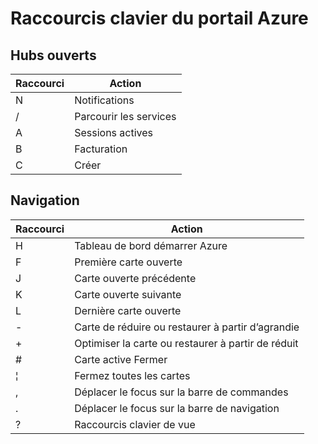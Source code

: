 <properties
   pageTitle="Raccourcis clavier du portail Azure | Microsoft Azure"
   description="Cet article sera toujours une liste à jour des raccourcis clavier qui fonctionnent dans l’ensemble du portail Azure. Services individuels peuvent également créer leurs propres raccourcis clavier spécialisées."
   services="azure-portal"
   documentationCenter=""
   authors="flanakin"
   manager="lwelicki"
   editor=""/>

<tags
   ms.service="multiple"
   ms.devlang="NA"
   ms.topic="article"
   ms.tgt_pltfrm="NA"
   ms.workload="na"
   ms.date="02/07/2016"
   ms.author="micflan"/>

# <a name="azure-portal-keyboard-shortcuts"></a>Raccourcis clavier du portail Azure

## <a name="open-hubs"></a>Hubs ouverts

| Raccourci | Action |
|--------|----------|
| N | Notifications |
| / | Parcourir les services |
| A | Sessions actives |
| B | Facturation |
| C | Créer |

## <a name="navigation"></a>Navigation

| Raccourci | Action |
|--------|----------|
| H | Tableau de bord démarrer Azure |
| F | Première carte ouverte |
| J | Carte ouverte précédente |
| K | Carte ouverte suivante |
| L | Dernière carte ouverte |
| - | Carte de réduire ou restaurer à partir d’agrandie |
| + | Optimiser la carte ou restaurer à partir de réduit |
| # | Carte active Fermer |
| ¦ | Fermez toutes les cartes |
| , | Déplacer le focus sur la barre de commandes |
| . | Déplacer le focus sur la barre de navigation |
| ? | Raccourcis clavier de vue |

